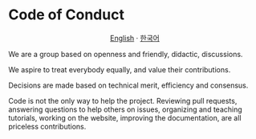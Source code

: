 # Code of Conduct

<p align="center"><a href="https://github.com/MC-Dashify/plugin/blob/main/CODE_OF_CONDUCT.md">English</a> · <a href="https://github.com/MC-Dashify/plugin/blob/main/.github/documents/CODE_OF_CONDUCT.ko_KR.md">한국어</a></p>

We are a group based on openness and friendly, didactic, discussions.

We aspire to treat everybody equally, and value their contributions.

Decisions are made based on technical merit, efficiency and consensus.

Code is not the only way to help the project. Reviewing pull requests, answering questions to help others on issues, organizing and teaching tutorials, working on the website, improving the documentation, are all priceless contributions.
